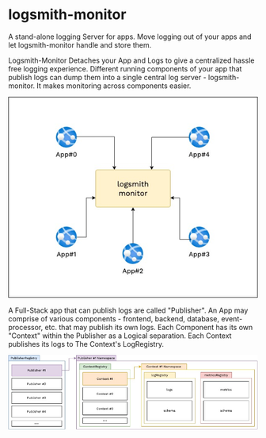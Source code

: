 # logsmith-monitor

A stand-alone logging Server for apps. Move logging out of your apps and let logsmith-monitor handle and store them. 

Logsmith-Monitor Detaches your App and Logs to give a centralized hassle free logging experience. Different running components of your app that publish logs can dump them into a single central log server - logsmith-monitor. It makes monitoring across components easier.

![Diagram](./documentation/architecture/diagrams/logsmith-monitor.jpg)

A Full-Stack app that can publish logs are called "Publisher". An App may comprise of various components - frontend, backend, database, event-processor, etc. that may publish its own logs. Each Component has its own "Context" within the Publisher as a Logical separation. Each Context publishes its logs to The Context's LogRegistry.

![Diagram](./documentation/architecture/diagrams/logsmith-monitor-flow-Page-2.jpg)